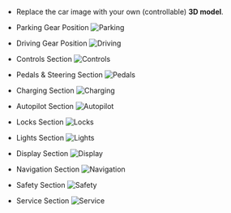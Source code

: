 * Replace the car image with your own (controllable) **3D model**.

- Parking Gear Position
  ![Parking](./Screenshot_20231109_091538_VirtualDashboard.jpg)

- Driving Gear Position
  ![Driving](./Screenshot_20231110_003946_VirtualDashboard.jpg)

- Controls Section
  ![Controls](./Screenshot_20231110_004111_VirtualDashboard.jpg)

- Pedals & Steering Section
  ![Pedals](./Screenshot_20231110_004138_VirtualDashboard.jpg)

- Charging Section
  ![Charging](./Screenshot_20231110_004202_VirtualDashboard.jpg)

- Autopilot Section
  ![Autopilot](./Screenshot_20231110_004227_VirtualDashboard.jpg)

- Locks Section
  ![Locks](./Screenshot_20231110_004240_VirtualDashboard.jpg)

- Lights Section
  ![Lights](./Screenshot_20231110_004253_VirtualDashboard.jpg)

- Display Section
  ![Display](./Screenshot_20231110_004301_VirtualDashboard.jpg)

- Navigation Section
  ![Navigation](./Screenshot_20231110_004350_VirtualDashboard.jpg)

- Safety Section
  ![Safety](./Screenshot_20231110_004400_VirtualDashboard.jpg)

- Service Section
  ![Service](./Screenshot_20231110_004423_VirtualDashboard.jpg)
